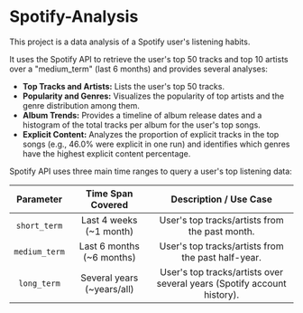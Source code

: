 # Spotify-Analysis

This project is a data analysis of a Spotify user's listening habits.

It uses the Spotify API to retrieve the user's top 50 tracks and top 10 artists over a "medium\_term" (last 6 months) and provides several analyses:

* ****Top Tracks and Artists:**** Lists the user's top 50 tracks.
* ****Popularity and Genres:**** Visualizes the popularity of top artists and the genre distribution among them.
* ****Album Trends:**** Provides a timeline of album release dates and a histogram of the total tracks per album for the user's top songs.
* ****Explicit Content:**** Analyzes the proportion of explicit tracks in the top songs (e.g., 46.0% were explicit in one run) and identifies which genres have the highest explicit content percentage.

Spotify API uses three main time ranges to query a user's top listening data:

| Parameter | Time Span Covered | Description / Use Case |
| :---: | :---: | :---: |
| `short_term` | Last 4 weeks (~1 month) | User's top tracks/artists from the past month. |
| `medium_term` | Last 6 months (~6 months) | User's top tracks/artists from the past half-year. |
| `long_term` | Several years (~years/all) | User's top tracks/artists over several years (Spotify account history). |
